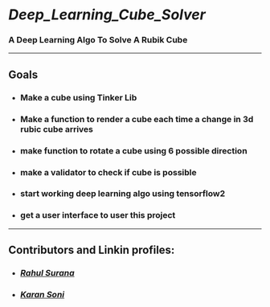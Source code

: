 # <b><i>Deep_Learning_Cube_Solver </b></i>
### A Deep Learning Algo To Solve A Rubik Cube

***

## Goals 

- ### Make a cube using Tinker Lib
- ### Make a function to render a cube each time a change in 3d rubic cube arrives
- ### make function to rotate a cube using 6 possible direction
- ### make a validator to check if cube is possible
- ### start working deep learning algo using tensorflow2
- ### get a user interface to user this project

***

## Contributors and Linkin profiles:

- ### <b><i> [Rahul Surana](https://www.linkedin.com/in/rahul-surana/) </i></b>
- ### <b><i> [Karan Soni](https://www.linkedin.com/in/karan-soni-a021b4188/) </i></b>

